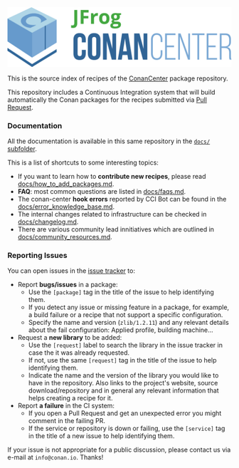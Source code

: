 <img src="assets/JFrogConanCenter.png" width="600"/>

This is the source index of recipes of the [ConanCenter](https://conan.io/center) package repository.

This repository includes a Continuous Integration system that will build automatically the Conan packages for the recipes submitted via
[Pull Request](https://github.com/conan-io/conan-center-index/pulls).


### Documentation

All the documentation is available in this same repository in the [`docs/` subfolder](docs/README.md).

This is a list of shortcuts to some interesting topics:

* If you want to learn how to **contribute new recipes**, please read [docs/how_to_add_packages.md](docs/how_to_add_packages.md).
* **FAQ**: most common questions are listed in [docs/faqs.md](docs/faqs.md).
* The conan-center **hook errors** reported by CCI Bot can be found in the [docs/error_knowledge_base.md](docs/error_knowledge_base.md).
* The internal changes related to infrastructure can be checked in [docs/changelog.md](docs/changelog.md).
* There are various community lead innitiatives which are outlined in [docs/community_resources.md](docs/community_resources.md).

### Reporting Issues

You can open issues in the [issue tracker](https://github.com/conan-io/conan-center-index/issues) to:

- Report **bugs/issues** in a package:
    - Use the `[package]` tag in the title of the issue to help identifying them.
    - If you detect any issue or missing feature in a package, for example, a build failure or a recipe that not support a specific configuration.
    - Specify the name and version (`zlib/1.2.11`) and any relevant details about the fail configuration: Applied profile, building machine...
- Request a **new library** to be added:
    - Use the `[request]` label to search the library in the issue tracker in case the it was already requested.
    - If not, use the same `[request]` tag in the title of the issue to help identifying them.
    - Indicate the name and the version of the library you would like to have in the repository. Also links to the project's website,
      source download/repository and in general any relevant information that helps creating a recipe for it.
- Report **a failure** in the CI system:
    - If you open a Pull Request and get an unexpected error you might comment in the failing PR.
    - If the service or repository is down or failing, use the `[service]` tag in the title of a new issue to help identifying them.

If your issue is not appropriate for a public discussion, please contact us via e-mail at `info@conan.io`. Thanks!
